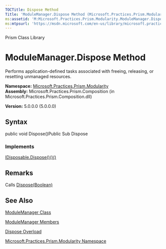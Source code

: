 ```yaml
---
TOCTitle: Dispose Method
Title: 'ModuleManager.Dispose Method (Microsoft.Practices.Prism.Modularity)'
ms:assetid: 'M:Microsoft.Practices.Prism.Modularity.ModuleManager.Dispose'
ms:mtpsurl: 'https://msdn.microsoft.com/en-us/library/microsoft.practices.prism.modularity.modulemanager.dispose(v=pandp.50)'
---
```


Prism Class Library

ModuleManager.Dispose Method
================================

Performs application-defined tasks associated with freeing, releasing, or resetting unmanaged resources.

**Namespace:** [Microsoft.Practices.Prism.Modularity](https://msdn.microsoft.com/library/microsoft.practices.prism.modularity)
**Assembly:** Microsoft.Practices.Prism.Composition (in Microsoft.Practices.Prism.Composition.dll)

**Version:** 5.0.0.0 (5.0.0.0)

## Syntax


public void Dispose()Public Sub Dispose
### Implements

[IDisposable.Dispose()()()](http://msdn.microsoft.com/en-us/library/es4s3w1d)

Remarks
-------

Calls [Dispose(Boolean)](https://msdn.microsoft.com/library/microsoft.practices.prism.modularity.modulemanager.dispose(system.boolean))

See Also
--------


[ModuleManager Class](https://msdn.microsoft.com/library/microsoft.practices.prism.modularity.modulemanager)

[ModuleManager Members](https://msdn.microsoft.com/allmembers.t:microsoft.practices.prism.modularity.modulemanager)

[Dispose Overload](https://msdn.microsoft.com/overload:microsoft.practices.prism.modularity.modulemanager.dispose)

[Microsoft.Practices.Prism.Modularity Namespace](https://msdn.microsoft.com/library/microsoft.practices.prism.modularity)
